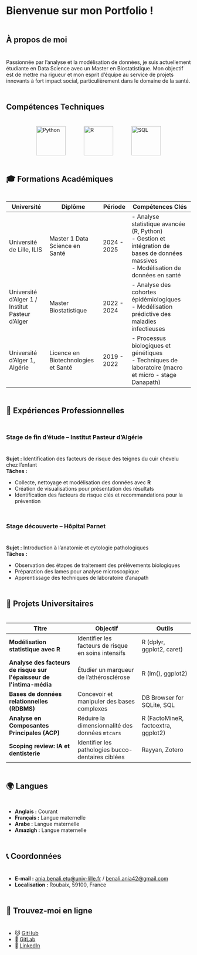 <style>
  /* Augmenter l'espacement des titres */
  h1, h2, h3, h4, h5, h6 {
    margin-top: 50px;    /* Plus d'espace au-dessus des titres */
    margin-bottom: 40px; /* Plus d'espace en dessous des titres */
  }

  /* Agrandir le titre h1 (le titre principal), mais le garder tel quel */
  h1 {
    font-size: 2em;      /* Garder la taille par défaut du titre h1 */
    font-weight: bold;   /* Mettre en gras */
  }

  /* Mettre tous les autres titres (h2, h3, h4, h5, h6) en gras, mais garder leur taille actuelle */
  h2, h3, h4, h5, h6 {
    font-weight: bold;   /* Mettre en gras */
  }
</style>



# Bienvenue sur mon Portfolio !


## À propos de moi

Passionnée par l’analyse et la modélisation de données, je suis actuellement étudiante en Data Science avec un Master en Biostatistique. Mon objectif est de mettre ma rigueur et mon esprit d’équipe au service de projets innovants à fort impact social, particulièrement dans le domaine de la santé.



## Compétences Techniques

<div style="display: flex; justify-content: center; align-items: center; gap: 50px; margin-top: 20px;">
  <img src="https://upload.wikimedia.org/wikipedia/commons/c/c3/Python-logo-notext.svg" alt="Python" width="80" height="80">
  <img src="https://upload.wikimedia.org/wikipedia/commons/1/1b/R_logo.svg" alt="R" width="80" height="80">
  <img src="https://www.freeiconspng.com/uploads/sql-file-icon-0.png" alt="SQL" width="80" height="80">
</div>






## 🎓 Formations Académiques

| **Université**                              | **Diplôme**                     | **Période**           | **Compétences Clés**                                                                                     |
|---------------------------------------------|----------------------------------|-----------------------|----------------------------------------------------------------------------------------------------------|
| Université de Lille, ILIS                   | Master 1 Data Science en Santé  | 2024 - 2025           | - Analyse statistique avancée (R, Python)                                                               <br> - Gestion et intégration de bases de données massives <br> - Modélisation de données en santé |
| Université d’Alger 1 / Institut Pasteur d’Alger | Master Biostatistique           | 2022 - 2024           | - Analyse des cohortes épidémiologiques                                                                 <br> - Modélisation prédictive des maladies infectieuses |
| Université d’Alger 1, Algérie               | Licence en Biotechnologies et Santé | 2019 - 2022        | - Processus biologiques et génétiques                                                                   <br> - Techniques de laboratoire (macro et micro - stage Danapath) |





## 💼 Expériences Professionnelles

### Stage de fin d’étude – Institut Pasteur d’Algérie   
**Sujet :** Identification des facteurs de risque des teignes du cuir chevelu chez l’enfant  
**Tâches :**  
- Collecte, nettoyage et modélisation des données avec **R**  
- Création de visualisations pour présentation des résultats  
- Identification des facteurs de risque clés et recommandations pour la prévention

### Stage découverte – Hôpital Parnet   
**Sujet :** Introduction à l’anatomie et cytologie pathologiques  
**Tâches :**  
- Observation des étapes de traitement des prélèvements biologiques  
- Préparation des lames pour analyse microscopique  
- Apprentissage des techniques de laboratoire d’anapath





## 📂 Projets Universitaires

| **Titre**                                   | **Objectif**                                         | **Outils**                        |
|---------------------------------------------|-----------------------------------------------------|------------------------------------|
| **Modélisation statistique avec R**         | Identifier les facteurs de risque en soins intensifs | R (dplyr, ggplot2, caret)          |
| **Analyse des facteurs de risque sur l'épaisseur de l'intima-média** | Étudier un marqueur de l’athérosclérose              | R (lm(), ggplot2)                  |
| **Bases de données relationnelles (RDBMS)** | Concevoir et manipuler des bases complexes           | DB Browser for SQLite, SQL         |
| **Analyse en Composantes Principales (ACP)** | Réduire la dimensionnalité des données `mtcars`      | R (FactoMineR, factoextra, ggplot2)|
| **Scoping review: IA et dentisterie**       | Identifier les pathologies bucco-dentaires ciblées   | Rayyan, Zotero                     |






## 🌍 Langues  
- **Anglais :** Courant  
- **Français :** Langue maternelle  
- **Arabe :** Langue maternelle  
- **Amazigh :** Langue maternelle  





## 📞 Coordonnées  
- **E-mail :** [ania.benali.etu@univ-lille.fr](mailto:ania.benali.etu@univ-lille.fr) / [benali.ania42@gmail.com](mailto:benali.ania42@gmail.com)  
- **Localisation :** Roubaix, 59100, France  





## 📱 Trouvez-moi en ligne  
- 🐱 [GitHub](https://github.com/aniabenali) 
- 🦊 [GitLab](https://gitlab.com/ania.benali) 
- 🔗 [LinkedIn](https://www.linkedin.com/in/ania-benali-789248258/)  

